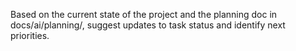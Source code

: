 Based on the current state of the project and the planning doc in docs/ai/planning/, suggest updates to task status and identify next priorities.

